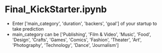 # Final_KickStarter.ipynb
* Enter ['main_category', 'duration', 'backers', 'goal']
        of your startup to take prediction
* main_category can be ['Publishing', 'Film & Video', 'Music', 'Food', 'Design', 'Crafts',
       'Games', 'Comics', 'Fashion', 'Theater', 'Art', 'Photography',
       'Technology', 'Dance', 'Journalism']
